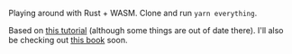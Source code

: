 Playing around with Rust + WASM. Clone and run `yarn everything`.

Based on [this tutorial](https://www.fullstackreact.com/articles/rust-react-and-web-assembly/) (although some things are out of date there). I'll also be checking out [this book](https://rustwasm.github.io/book/introduction.html) soon.
